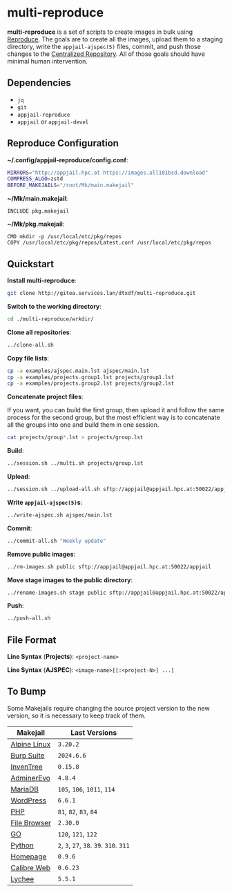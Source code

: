 # multi-reproduce

**multi-reproduce** is a set of scripts to create images in bulk using [Reproduce](https://github.com/DtxdF/reproduce). The goals are to create all the images, upload them to a staging directory, write the `appjail-ajspec(5)` files, commit, and push those changes to the [Centralized Repository](https://github.com/AppJail-makejails). All of those goals should have minimal human intervention.

## Dependencies

* `jq`
* `git`
* `appjail-reproduce`
* `appjail` or `appjail-devel`

## Reproduce Configuration

**~/.config/appjail-reproduce/config.conf**:

```sh
MIRRORS="http://appjail.hpc.at https://images.all101bsd.download"
COMPRESS_ALGO=zstd
BEFORE_MAKEJAILS="/root/Mk/main.makejail"
```

**~/Mk/main.makejail**:

```
INCLUDE pkg.makejail
```

**~/Mk/pkg.makejail**:

```
CMD mkdir -p /usr/local/etc/pkg/repos
COPY /usr/local/etc/pkg/repos/Latest.conf /usr/local/etc/pkg/repos
```

## Quickstart

**Install multi-reproduce**:

```sh
git clone http://gitea.services.lan/dtxdf/multi-reproduce.git
```

**Switch to the working directory**:

```sh
cd ./multi-reproduce/wrkdir/
```

**Clone all repositories**:

```sh
../clone-all.sh
```

**Copy file lists**:

```sh
cp -a examples/ajspec.main.lst ajspec/main.lst
cp -a examples/projects.group1.lst projects/group1.lst
cp -a examples/projects.group2.lst projects/group2.lst
```

**Concatenate project files**:

If you want, you can build the first group, then upload it and follow the same process for the second group, but the most efficient way is to concatenate all the groups into one and build them in one session.

```sh
cat projects/group*.lst > projects/group.lst
```

**Build**:

```sh
../session.sh ../multi.sh projects/group.lst
```

**Upload**:

```sh
../session.sh ../upload-all.sh sftp://appjail@appjail.hpc.at:50022/appjail/stage
```

**Write `appjail-ajspec(5)`s**:

```sh
../write-ajspec.sh ajspec/main.lst
```

**Commit**:

```sh
../commit-all.sh "Weekly update"
```

**Remove public images**:

```sh
../rm-images.sh public sftp://appjail@appjail.hpc.at:50022/appjail
```

**Move stage images to the public directory**:

```sh
../rename-images.sh stage public sftp://appjail@appjail.hpc.at:50022/appjail
```

**Push**:

```sh
../push-all.sh
```

## File Format

**Line Syntax** (**Projects**): `<project-name>`

**Line Syntax** (**AJSPEC**): `<image-name>[[:<project-N>] ...]`

## To Bump

Some Makejails require changing the source project version to the new version, so it is necessary to keep track of them.

| Makejail | Last Versions |
| --- | --- |
| [Alpine Linux](https://github.com/AppJail-makejails/alpine-linux) | `3.20.2` |
| [Burp Suite](https://github.com/AppJail-makejails/burpsuite) | `2024.6.6` |
| [InvenTree](https://github.com/AppJail-makejails/inventree) | `0.15.8` |
| [AdminerEvo](https://github.com/AppJail-makejails/adminerevo) | `4.8.4` |
| [MariaDB](https://github.com/AppJail-makejails/mariadb) | `105`, `106`, `1011`, `114` |
| [WordPress](https://github.com/AppJail-makejails/wordpress) | `6.6.1` |
| [PHP](https://github.com/AppJail-makejails/php) | `81`, `82`, `83`, `84` |
| [File Browser](https://github.com/AppJail-makejails/filebrowser) | `2.30.0` |
| [GO](https://github.com/AppJail-makejails/go) | `120`, `121`, `122` |
| [Python](https://github.com/AppJail-makejails/python) | `2`, `3`, `27`, `38`. `39`. `310`. `311` |
| [Homepage](https://github.com/AppJail-makejails/homepage) | `0.9.6` |
| [Calibre Web](https://github.com/AppJail-makejails/calibreweb) | `0.6.23` |
| [Lychee](https://github.com/AppJail-makejails/lychee) | `5.5.1` |
